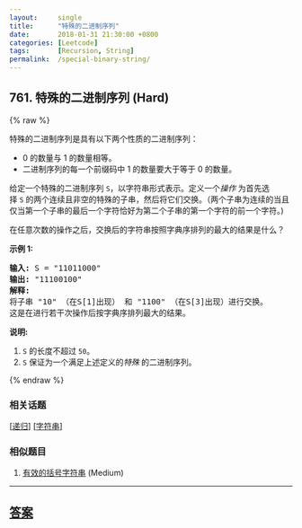 ```yaml
---
layout:     single
title:      "特殊的二进制序列"
date:       2018-01-31 21:30:00 +0800
categories: [Leetcode]
tags:       [Recursion, String]
permalink:  /special-binary-string/
---
```


## 761. 特殊的二进制序列 (Hard)

{% raw %}

<p>特殊的二进制序列是具有以下两个性质的二进制序列：</p>

<ul>
	<li>0 的数量与 1 的数量相等。</li>
	<li>二进制序列的每一个前缀码中 1 的数量要大于等于 0 的数量。</li>
</ul>

<p>给定一个特殊的二进制序列&nbsp;<code>S</code>，以字符串形式表示。定义一个<em>操作 </em>为首先选择&nbsp;<code>S</code>&nbsp;的两个连续且非空的特殊的子串，然后将它们交换。（两个子串为连续的当且仅当第一个子串的最后一个字符恰好为第二个子串的第一个字符的前一个字符。)</p>

<p>在任意次数的操作之后，交换后的字符串按照字典序排列的最大的结果是什么？</p>

<p><strong>示例 1:</strong></p>

<pre>
<strong>输入:</strong> S = &quot;11011000&quot;
<strong>输出:</strong> &quot;11100100&quot;
<strong>解释:</strong>
将子串 &quot;10&quot; （在S[1]出现） 和 &quot;1100&quot; （在S[3]出现）进行交换。
这是在进行若干次操作后按字典序排列最大的结果。
</pre>

<p><strong>说明:</strong></p>

<ol>
	<li><code>S</code>&nbsp;的长度不超过&nbsp;<code>50</code>。</li>
	<li><code>S</code>&nbsp;保证为一个满足上述定义的<em>特殊 </em>的二进制序列。</li>
</ol>

{% endraw %}

### 相关话题
  [[递归](https://github.com/openset/leetcode/tree/master/tag/recursion/README.md)]
  [[字符串](https://github.com/openset/leetcode/tree/master/tag/string/README.md)]

### 相似题目
  1. [有效的括号字符串](/valid-parenthesis-string) (Medium)

---

## [答案](https://github.com/openset/leetcode/tree/master/problems/special-binary-string)
